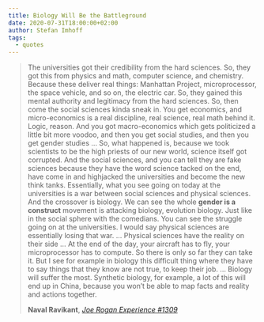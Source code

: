 ```yaml
---
title: Biology Will Be the Battleground
date: 2020-07-31T18:00:00+02:00
author: Stefan Imhoff
tags:
  - quotes
---
```


> The universities got their credibility from the hard sciences. So, they got this from physics and math, computer science, and chemistry. Because these deliver real things: Manhattan Project, microprocessor, the space vehicle, and so on, the electric car. So, they gained this mental authority and legitimacy from the hard sciences. So, then come the social sciences kinda sneak in. You get economics, and micro-economics is a real discipline, real science, real math behind it. Logic, reason. And you got macro-economics which gets politicized a little bit more voodoo, and then you get social studies, and then you get gender studies … So, what happened is, because we took scientists to be the high priests of our new world, science itself got corrupted. And the social sciences, and you can tell they are fake sciences because they have the word science tacked on the end, have come in and highjacked the universities and become the new think tanks. Essentially, what you see going on today at the universities is a war between social sciences and physical sciences. And the crossover is biology. We can see the whole **gender is a construct** movement is attacking biology, evolution biology. Just like in the social sphere with the comedians. You can see the struggle going on at the universities. I would say physical sciences are essentially losing that war. … Physical sciences have the reality on their side … At the end of the day, your aircraft has to fly, your microprocessor has to compute. So there is only so far they can take it. But I see for example in biology this difficult thing where they have to say things that they know are not true, to keep their job. … Biology will suffer the most. Synthetic biology, for example, a lot of this will end up in China, because you won’t be able to map facts and reality and actions together.
>
> **Naval Ravikant**, _[Joe Rogan Experience #1309](https://youtu.be/3qHkcs3kG44)_
